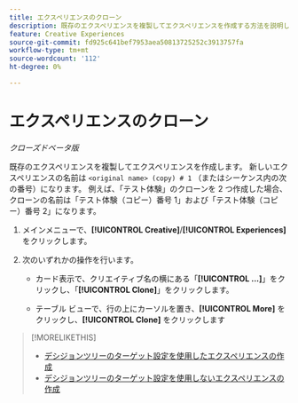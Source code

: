 ```yaml
---
title: エクスペリエンスのクローン
description: 既存のエクスペリエンスを複製してエクスペリエンスを作成する方法を説明します。
feature: Creative Experiences
source-git-commit: fd925c641bef7953aea50813725252c3913757fa
workflow-type: tm+mt
source-wordcount: '112'
ht-degree: 0%

---
```


# エクスペリエンスのクローン

<!-- "Duplicate" like for creatives and bundles? If we change this, change text throughout -->

*クローズドベータ版*

既存のエクスペリエンスを複製してエクスペリエンスを作成します。 新しいエクスペリエンスの名前は `<original name> (copy) # 1` （またはシーケンス内の次の番号）になります。 例えば、「テスト体験」のクローンを 2 つ作成した場合、クローンの名前は「テスト体験（コピー）番号 1」および「テスト体験（コピー）番号 2」になります。

1. メインメニューで、**[!UICONTROL Creative]**/**[!UICONTROL Experiences]** をクリックします。

1. 次のいずれかの操作を行います。

   * カード表示で、クリエイティブ名の横にある「**[!UICONTROL ...]**」をクリックし、「**[!UICONTROL Clone]**」をクリックします。

   * テーブル ビューで、行の上にカーソルを置き、**[!UICONTROL More]** をクリックし、**[!UICONTROL Clone]** をクリックします

>[!MORELIKETHIS]
>
>* [ デシジョンツリーのターゲット設定を使用したエクスペリエンスの作成 ](experience-create-targeting.md)
>* [ デシジョンツリーのターゲット設定を使用しないエクスペリエンスの作成 ](experience-create-no-targeting.md)
